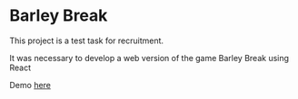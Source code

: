 # Barley Break

This project is a test task for recruitment.

It was necessary to develop a web version of the game Barley Break using React

Demo [here](https://deshaser.github.io/testBarleyBreak/build/)
